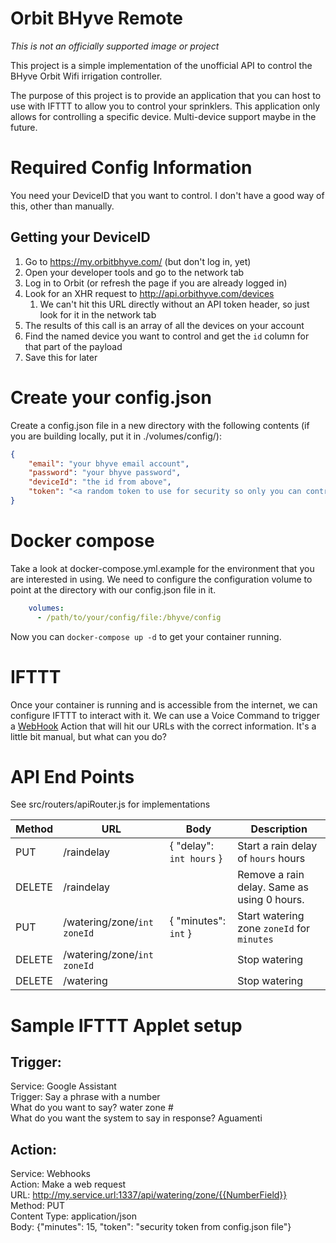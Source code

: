 # Orbit BHyve Remote

_*This is not an officially supported image or project*_

This project is a simple implementation of the unofficial API to control the BHyve Orbit Wifi irrigation controller.

The purpose of this project is to provide an application that you can host to use with IFTTT to allow you to control your sprinklers.
This application only allows for controlling a specific device. Multi-device support maybe in the future.

# Required Config Information

You need your DeviceID that you want to control. I don't have a good way of this, other than manually.

## Getting your DeviceID

1. Go to https://my.orbitbhyve.com/ (but don't log in, yet)
2. Open your developer tools and go to the network tab
3. Log in to Orbit (or refresh the page if you are already logged in)
4. Look for an XHR request to http://api.orbithyve.com/devices
    1. We can't hit this URL directly without an API token header, so just look for it in the network tab
5. The results of this call is an array of all the devices on your account
6. Find the named device you want to control and get the `id` column for that part of the payload
7. Save this for later

# Create your config.json

Create a config.json file in a new directory with the following contents (if you are building locally, put it in ./volumes/config/):

```json
{
    "email": "your bhyve email account",
    "password": "your bhyve password",
    "deviceId": "the id from above",
    "token": "<a random token to use for security so only you can control your requests>"
}
```

# Docker compose

Take a look at docker-compose.yml.example for the environment that you are interested in using.
We need to configure the configuration volume to point at the directory with our config.json file in it.
```yml
    volumes:
      - /path/to/your/config/file:/bhyve/config
```

Now you can `docker-compose up -d` to get your container running.

# IFTTT

Once your container is running and is accessible from the internet, we can configure IFTTT to interact with it.
We can use a Voice Command to trigger a [WebHook](https://ifttt.com/maker_webhooks) Action that will hit our URLs with the correct information.
It's a little bit manual, but what can you do?

# API End Points

See src/routers/apiRouter.js for implementations

| Method | URL | Body | Description |
| ------ | --- | ------- | ----------- |
| PUT | /raindelay | { "delay": `int hours` } | Start a rain delay of `hours` hours |
| DELETE | /raindelay | | Remove a rain delay. Same as using 0 hours. |
| PUT | /watering/zone/`int zoneId` | { "minutes": `int` } | Start watering zone `zoneId` for `minutes` |
| DELETE | /watering/zone/`int zoneId` | | Stop watering |
| DELETE | /watering | | Stop watering |

# Sample IFTTT Applet setup

## Trigger:
Service: Google Assistant \
Trigger: Say a phrase with a number \
What do you want to say? water zone # \
What do you want the system to say in response? Aguamenti

## Action:
Service: Webhooks \
Action: Make a web request \
URL: http://my.service.url:1337/api/watering/zone/{{NumberField}} \
Method: PUT \
Content Type: application/json \
Body: {"minutes": 15, "token": "security token from config.json file"}